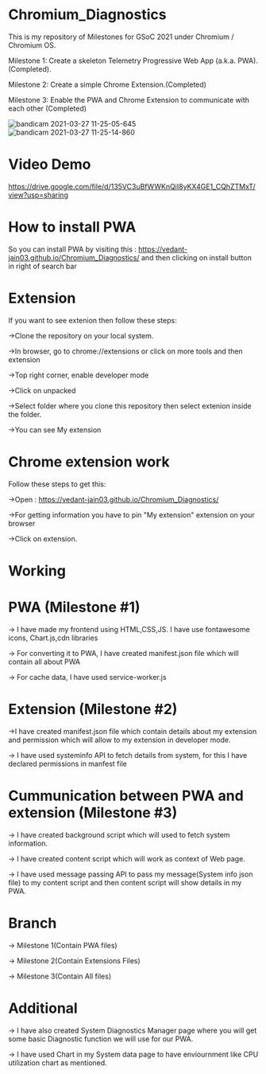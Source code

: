 # Chromium_Diagnostics
This is my repository of Milestones for GSoC 2021 under Chromium / Chromium OS.

Milestone 1: Create a skeleton Telemetry Progressive Web App (a.k.a. PWA).(Completed).

Milestone 2: Create a simple Chrome Extension.(Completed)

Milestone 3: Enable the PWA and Chrome Extension to communicate with each other (Completed)

![bandicam 2021-03-27 11-25-05-645](https://user-images.githubusercontent.com/76901313/112712049-d4e5ec80-8ef2-11eb-8539-eb79ed098e4d.jpg)
![bandicam 2021-03-27 11-25-14-860](https://user-images.githubusercontent.com/76901313/112712051-d6171980-8ef2-11eb-8358-60e2796cd2a9.jpg)


# Video Demo

https://drive.google.com/file/d/135VC3uBfWWKnQiI8yKX4GE1_CQhZTMxT/view?usp=sharing

# How to install PWA
So you can install PWA by visiting this : https://vedant-jain03.github.io/Chromium_Diagnostics/ and then clicking on install button in right of search bar

# Extension
If you want to see extenion then follow these steps:

->Clone the repository on your local system.

->In browser, go to chrome://extensions or click on more tools and then extension

->Top right corner, enable developer mode

->Click on unpacked

->Select folder where you clone this repository then select extenion inside the folder.

->You can see My extension

# Chrome extension work

Follow these steps to get this:

->Open : https://vedant-jain03.github.io/Chromium_Diagnostics/

->For getting information you have to pin "My extension" extension on your browser

->Click on extension.

# Working
  # PWA (Milestone #1)
  
  -> I have made my frontend using HTML,CSS,JS. I have use fontawesome icons, Chart.js,cdn libraries
  
  -> For converting it to PWA, I have created manifest.json file which will contain all about PWA
  
  -> For cache data, I have used service-worker.js
  
  # Extension (Milestone #2)
  
  ->I have created manifest.json file which contain details about my extension and permission which will allow to my extension in developer mode.
  
  -> I have used systeminfo API to fetch details from system, for this I have declared permissions in manfest file
  
  # Cummunication between PWA and extension (Milestone #3)
  
  -> I have created background script which will used to fetch system information.
  
  -> I have created content script which will work as context of Web page.
  
  -> I have used message passing API to pass my message(System info json file) to my content script and then content script will show details in my PWA.
  
# Branch

  -> Milestone 1(Contain PWA files)
  
  -> Milestone 2(Contain Extensions Files)
  
  -> Milestone 3(Contain All files)
  
# Additional

-> I have also created System Diagnostics Manager page where you will get some basic Diagnostic function we will use for our PWA.

-> I have used Chart in my System data page to have enviournment like CPU utilization chart as mentioned.

